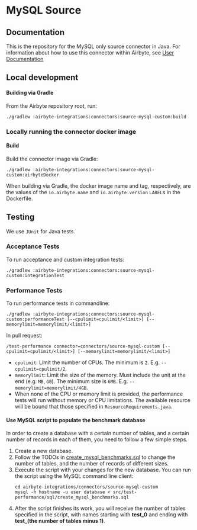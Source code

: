 # MySQL Source

## Documentation
This is the repository for the MySQL only source connector in Java.
For information about how to use this connector within Airbyte, see [User Documentation](https://docs.airbyte.io/integrations/sources/mysql)

## Local development

#### Building via Gradle
From the Airbyte repository root, run:
```
./gradlew :airbyte-integrations:connectors:source-mysql-custom:build
```

### Locally running the connector docker image

#### Build
Build the connector image via Gradle:
```
./gradlew :airbyte-integrations:connectors:source-mysql-custom:airbyteDocker
```
When building via Gradle, the docker image name and tag, respectively, are the values of the `io.airbyte.name` and `io.airbyte.version` `LABEL`s in
the Dockerfile.

## Testing
We use `JUnit` for Java tests.

### Acceptance Tests
To run acceptance and custom integration tests:
```
./gradlew :airbyte-integrations:connectors:source-mysql-custom:integrationTest
```

### Performance Tests

To run performance tests in commandline:
```shell
./gradlew :airbyte-integrations:connectors:source-mysql-custom:performanceTest [--cpulimit=cpulimit/<limit>] [--memorylimit=memorylimit/<limit>]
```

In pull request:
```shell
/test-performance connector=connectors/source-mysql-custom [--cpulimit=cpulimit/<limit>] [--memorylimit=memorylimit/<limit>]
```

- `cpulimit`: Limit the number of CPUs. The minimum is `2`. E.g. `--cpulimit=cpulimit/2`.
- `memorylimit`: Limit the size of the memory. Must include the unit at the end (e.g. `MB`, `GB`). The minimum size is `6MB`. E.g. `--memorylimit=memorylimit/4GB`.
- When none of the CPU or memory limit is provided, the performance tests will run without memory or CPU limitations. The available resource will be bound that those specified in `ResourceRequirements.java`.

#### Use MySQL script to populate the benchmark database

In order to create a database with a certain number of tables, and a certain number of records in each of them,
you need to follow a few simple steps.

1. Create a new database.
2. Follow the TODOs in [create_mysql_benchmarks.sql](src/test-performance/sql/create_mysql_benchmarks.sql) to change the number of tables, and the number of records of different sizes.
3. Execute the script with your changes for the new database. You can run the script using the MySQL command line client:
   ```shell
   cd airbyte-integrations/connectors/source-mysql-custom
   mysql -h hostname -u user database < src/test-performance/sql/create_mysql_benchmarks.sql
   ```   
4. After the script finishes its work, you will receive the number of tables specified in the script, with names starting with **test_0** and ending with **test_(the number of tables minus 1)**.
